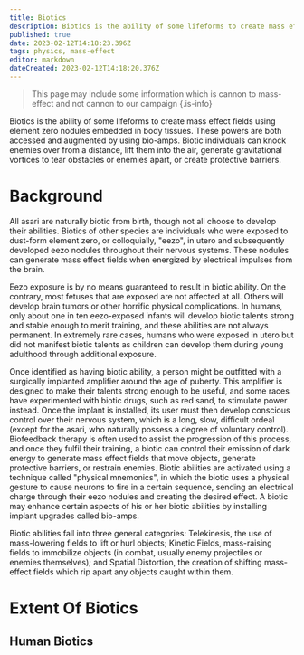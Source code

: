 ```yaml
---
title: Biotics
description: Biotics is the ability of some lifeforms to create mass effect fieldsor other similar effects
published: true
date: 2023-02-12T14:18:23.396Z
tags: physics, mass-effect
editor: markdown
dateCreated: 2023-02-12T14:18:20.376Z
---
```


> This page may include some information which is cannon to mass-effect and not cannon to our campaign
{.is-info}


Biotics is the ability of some lifeforms to create mass effect fields using element zero nodules embedded in body tissues. These powers are both accessed and augmented by using bio-amps. Biotic individuals can knock enemies over from a distance, lift them into the air, generate gravitational vortices to tear obstacles or enemies apart, or create protective barriers. 

# Background
All asari are naturally biotic from birth, though not all choose to develop their abilities. Biotics of other species are individuals who were exposed to dust-form element zero, or colloquially, "eezo", in utero and subsequently developed eezo nodules throughout their nervous systems. These nodules can generate mass effect fields when energized by electrical impulses from the brain.

Eezo exposure is by no means guaranteed to result in biotic ability. On the contrary, most fetuses that are exposed are not affected at all. Others will develop brain tumors or other horrific physical complications. In humans, only about one in ten eezo-exposed infants will develop biotic talents strong and stable enough to merit training, and these abilities are not always permanent. In extremely rare cases, humans who were exposed in utero but did not manifest biotic talents as children can develop them during young adulthood through additional exposure. 

Once identified as having biotic ability, a person might be outfitted with a surgically implanted amplifier around the age of puberty. This amplifier is designed to make their talents strong enough to be useful, and some races have experimented with biotic drugs, such as red sand, to stimulate power instead. Once the implant is installed, its user must then develop conscious control over their nervous system, which is a long, slow, difficult ordeal (except for the asari, who naturally possess a degree of voluntary control). Biofeedback therapy is often used to assist the progression of this process, and once they fulfil their training, a biotic can control their emission of dark energy to generate mass effect fields that move objects, generate protective barriers, or restrain enemies. Biotic abilities are activated using a technique called "physical mnemonics", in which the biotic uses a physical gesture to cause neurons to fire in a certain sequence, sending an electrical charge through their eezo nodules and creating the desired effect. A biotic may enhance certain aspects of his or her biotic abilities by installing implant upgrades called bio-amps. 

Biotic abilities fall into three general categories: Telekinesis, the use of mass-lowering fields to lift or hurl objects; Kinetic Fields, mass-raising fields to immobilize objects (in combat, usually enemy projectiles or enemies themselves); and Spatial Distortion, the creation of shifting mass-effect fields which rip apart any objects caught within them. 

# Extent Of Biotics
## Human Biotics
